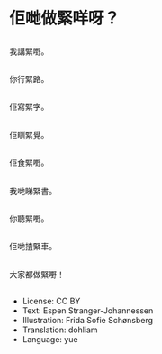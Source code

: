 # 佢哋做緊咩呀？

##
我講緊嘢。

##
你行緊路。

##
佢寫緊字。

##
佢瞓緊覺。

##
佢食緊嘢。

##
我哋睇緊書。

##
你聽緊嘢。

##
佢哋揸緊車。

##
大家都做緊嘢！

##
* License: CC BY
* Text: Espen Stranger-Johannessen
* Illustration: Frida Sofie Schønsberg
* Translation: dohliam
* Language: yue
